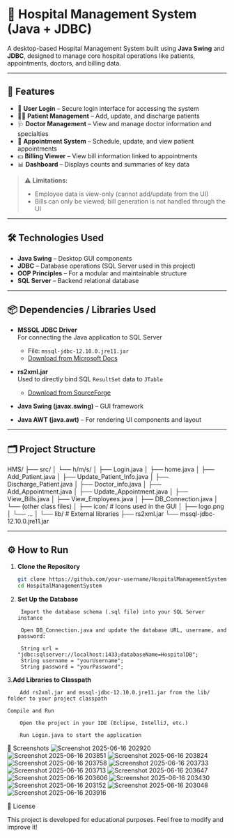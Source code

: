 # 🏥 Hospital Management System (Java + JDBC)

A desktop-based Hospital Management System built using **Java Swing** and **JDBC**, designed to manage core hospital operations like patients, appointments, doctors, and billing data.

---

## 📌 Features

- 🔐 **User Login** – Secure login interface for accessing the system  
- 👨‍⚕️ **Patient Management** – Add, update, and discharge patients  
- 🩺 **Doctor Management** – View and manage doctor information and specialties  
- 📅 **Appointment System** – Schedule, update, and view patient appointments  
- 💵 **Billing Viewer** – View bill information linked to appointments  
- 📊 **Dashboard** – Displays counts and summaries of key data

> ⚠️ **Limitations:**  
> - Employee data is view-only (cannot add/update from the UI)  
> - Bills can only be viewed; bill generation is not handled through the UI

---

## 🛠️ Technologies Used

- **Java Swing** – Desktop GUI components  
- **JDBC** – Database operations (SQL Server used in this project)  
- **OOP Principles** – For a modular and maintainable structure  
- **SQL Server** – Backend relational database

---

## 📦 Dependencies / Libraries Used

- **MSSQL JDBC Driver**  
  For connecting the Java application to SQL Server  
  - File: `mssql-jdbc-12.10.0.jre11.jar`  
  - [Download from Microsoft Docs](https://learn.microsoft.com/en-us/sql/connect/jdbc/download-microsoft-jdbc-driver-for-sql-server)

- **rs2xml.jar**  
  Used to directly bind SQL `ResultSet` data to `JTable`  
  - [Download from SourceForge](https://sourceforge.net/projects/finalangelsanddemons/)

- **Java Swing (javax.swing)** – GUI framework  
- **Java AWT (java.awt)** – For rendering UI components and layout

---

## 🗂️ Project Structure

HMS/
├── src/
│ └── h/m/s/
│ ├── Login.java
│ ├── home.java
│ ├── Add_Patient.java
│ ├── Update_Patient_Info.java
│ ├── Discharge_Patient.java
│ ├── Doctor_info.java
│ ├── Add_Appointment.java
│ ├── Update_Appointment.java
│ ├── View_Bills.java
│ ├── View_Employees.java
│ ├── DB_Connection.java
│ └── (other class files)
│
├── icon/ # Icons used in the GUI
│ ├── logo.png
│ └── ...
│
└── lib/ # External libraries
├── rs2xml.jar
└── mssql-jdbc-12.10.0.jre11.jar


---

## ⚙️ How to Run

1. **Clone the Repository**
   ```bash
   git clone https://github.com/your-username/HospitalManagementSystem.git
   cd HospitalManagementSystem

2. **Set Up the Database**

        Import the database schema (.sql file) into your SQL Server instance

        Open DB_Connection.java and update the database URL, username, and password:

        String url = "jdbc:sqlserver://localhost:1433;databaseName=HospitalDB";
        String username = "yourUsername";
        String password = "yourPassword";

3.**Add Libraries to Classpath**

        Add rs2xml.jar and mssql-jdbc-12.10.0.jre11.jar from the lib/ folder to your project classpath

    Compile and Run

        Open the project in your IDE (Eclipse, IntelliJ, etc.)

        Run Login.java to start the application

📸 Screenshots
![Screenshot 2025-06-16 202920](https://github.com/user-attachments/assets/760e73fe-861f-472d-9713-8c4671c25460)
![Screenshot 2025-06-16 203851](https://github.com/user-attachments/assets/3e6ab6b1-82a0-4612-ad98-bcb89d4f747f)
![Screenshot 2025-06-16 203824](https://github.com/user-attachments/assets/1b29bd56-6c69-4f5b-852f-5784cd82f402)
![Screenshot 2025-06-16 203758](https://github.com/user-attachments/assets/5e5d0370-9cc2-48cd-8ffb-3c51e1a08d00)
![Screenshot 2025-06-16 203733](https://github.com/user-attachments/assets/d6076566-2e22-4b54-b2ca-142405c7d1d1)
![Screenshot 2025-06-16 203713](https://github.com/user-attachments/assets/b90fe1ba-ad6a-4c20-939d-5e05996820e9)
![Screenshot 2025-06-16 203647](https://github.com/user-attachments/assets/db42610b-5a36-497a-8922-b429132da417)
![Screenshot 2025-06-16 203606](https://github.com/user-attachments/assets/de369772-bc89-4926-9fef-752f97b04423)
![Screenshot 2025-06-16 203430](https://github.com/user-attachments/assets/29ddb1d8-9a52-4280-9faa-1e359a818d5f)
![Screenshot 2025-06-16 203152](https://github.com/user-attachments/assets/86eb7ca9-fd9a-41ed-b0c1-7b565ee5c230)
![Screenshot 2025-06-16 203048](https://github.com/user-attachments/assets/fde155c8-7c45-4976-972c-dafc8928710e)
![Screenshot 2025-06-16 203916](https://github.com/user-attachments/assets/4d090735-fb75-4738-8e79-2574be1ac79c)

📃 License

This project is developed for educational purposes.
Feel free to modify and improve it!
